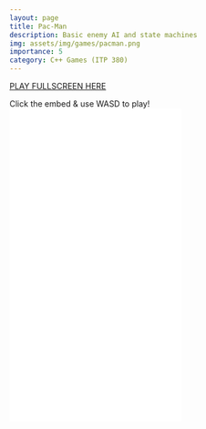 ```yaml
---
layout: page
title: Pac-Man
description: Basic enemy AI and state machines
img: assets/img/games/pacman.png
importance: 5
category: C++ Games (ITP 380)
---
```


<a href="../../games/pacman.html" target="_blank">PLAY FULLSCREEN HERE</a>

Click the embed & use WASD to play!
<embed type="text/html" src="../../games/pacman.html"   width="60%" height="550">
